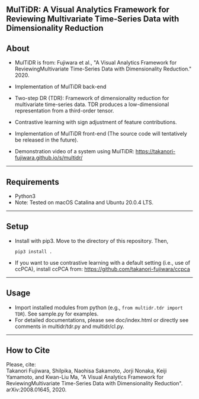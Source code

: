 ## MulTiDR: A Visual Analytics Framework for Reviewing Multivariate Time-Series Data with Dimensionality Reduction

About
-----
* MulTiDR is from: Fujiwara et al., "A Visual Analytics Framework for ReviewingMultivariate Time-Series Data with Dimensionality Reduction." 2020.  

* Implementation of MulTiDR back-end
 * Two-step DR (TDR): Framework of dimensionality reduction for multivariate time-series data. TDR produces a low-dimensional representation from a third-order tensor.
 * Contrastive learning with sign adjustment of feature contributions.

* Implementation of MulTiDR front-end (The source code will tentatively be released in the future).

* Demonstration video of a system using MulTiDR: https://takanori-fujiwara.github.io/s/multidr/

******

Requirements
-----
* Python3
* Note: Tested on macOS Catalina and Ubuntu 20.0.4 LTS.

******

Setup
-----
* Install with pip3. Move to the directory of this repository. Then,

    `pip3 install .`

* If you want to use contrastive learning with a default setting (i.e., use of ccPCA), install ccPCA from: https://github.com/takanori-fujiwara/ccpca

******

Usage
-----
* Import installed modules from python (e.g., `from multidr.tdr import TDR`). See sample.py for examples.
* For detailed documentations, please see doc/index.html or directly see comments in multidr/tdr.py and multidr/cl.py.

******

## How to Cite
Please, cite:    
Takanori Fujiwara, Shilpika, Naohisa Sakamoto, Jorji Nonaka, Keiji Yamamoto, and Kwan-Liu Ma, "A Visual Analytics Framework for ReviewingMultivariate Time-Series Data with Dimensionality Reduction". arXiv:2008.01645, 2020.
